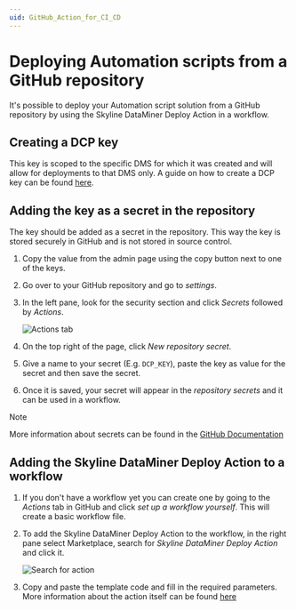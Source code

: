 ```yaml
---
uid: GitHub_Action_for_CI_CD
---
```


# Deploying Automation scripts from a GitHub repository

It's possible to deploy your Automation script solution from a GitHub repository by using the Skyline DataMiner Deploy Action in a workflow.

## Creating a DCP key

This key is scoped to the specific DMS for which it was created and will allow for deployments to that DMS only. A guide on how to create a DCP key can be found [here](xref:Managing_DCP_keys).

## Adding the key as a secret in the repository

The key should be added as a secret in the repository. This way the key is stored securely in GitHub and is not stored in source control.

1. Copy the value from the admin page using the copy button next to one of the keys.
1. Go over to your GitHub repository and go to *settings*.
1. In the left pane, look for the security section and click *Secrets* followed by *Actions*.

   ![Actions tab](~/develop/images/GitHub_settings_secrets.png)

1. On the top right of the page, click *New repository secret*.
1. Give a name to your secret (E.g. `DCP_KEY`), paste the key as value for the secret and then save the secret.
1. Once it is saved, your secret will appear in the *repository secrets* and it can be used in a workflow.

> [!NOTE]
> More information about secrets can be found in the [GitHub Documentation](https://docs.github.com/en/actions/security-guides/encrypted-secrets)
>

## Adding the Skyline DataMiner Deploy Action to a workflow

1. If you don't have a workflow yet you can create one by going to the *Actions* tab in GitHub and click *set up a workflow yourself*. This will create a basic workflow file.
1. To add the Skyline DataMiner Deploy Action to the workflow, in the right pane select Marketplace, search for *Skyline DataMiner Deploy Action* and click it.

   ![Search for action](~/develop/images/GitHub_workflow_marketplace.png)

1. Copy and paste the template code and fill in the required parameters. More information about the action itself can be found [here](https://github.com/marketplace/actions/skyline-dataminer-deploy-action)